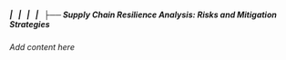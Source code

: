 ##### |   |   |   |   ├── Supply Chain Resilience Analysis: Risks and Mitigation Strategies

*Add content here*